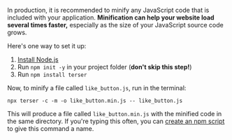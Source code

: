 In production, it is recommended to minify any JavaScript code that is included with your application. **Minification can help your website load several times faster,** especially as the size of your JavaScript source code grows.

Here's one way to set it up:

1. [Install Node.js](https://nodejs.org/)
2. Run `npm init -y` in your project folder (**don't skip this step!**)
3. Run `npm install terser`

Now, to minify a file called `like_button.js`, run in the terminal:

```
npx terser -c -m -o like_button.min.js -- like_button.js
```

This will produce a file called `like_button.min.js` with the minified code in the same directory. If you're typing this often, you can [create an npm script](https://medium.freecodecamp.org/introduction-to-npm-scripts-1dbb2ae01633) to give this command a name.


